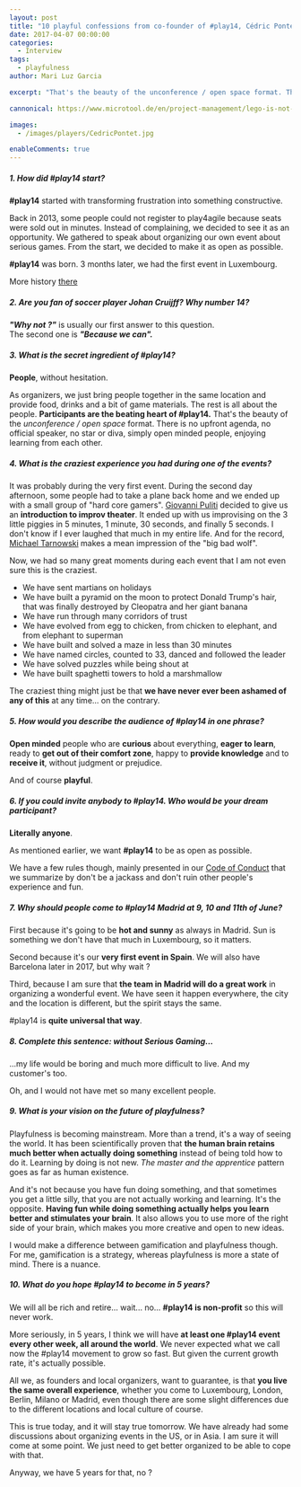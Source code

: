 ```yaml
---
layout: post
title: "10 playful confessions from co-founder of #play14, Cédric Pontet"
date: 2017-04-07 00:00:00
categories:
  - Interview
tags:
  - playfulness
author: Mari Luz Garcia

excerpt: "That's the beauty of the unconference / open space format. There is no upfront agenda, no official speaker, no star or diva, simply open minded people, enjoying learning from each other"

cannonical: https://www.microtool.de/en/project-management/lego-is-not-a-game/

images:
  - /images/players/CedricPontet.jpg

enableComments: true
---
```


##### 1. How did #play14 start?

**#play14** started with transforming frustration into something constructive.

Back in 2013, some people could not register to play4agile because seats were sold out in minutes. Instead of complaining, we decided to see it as an opportunity. We gathered to speak about organizing our own event about serious games. From the start, we decided to make it as open as possible.

**#play14** was born. 3 months later, we had the first event in Luxembourg.

More history [there](/history/)

<div class='spacing'></div>

##### 2. Are you fan of soccer player Johan Cruijff? Why number 14?

**_"Why not ?"_** is usually our first answer to this question.  
The second one is **_"Because we can"._**

<div class='spacing'></div>

##### 3. What is the secret ingredient of #play14?

**People**, without hesitation.

As organizers, we just bring people together in the same location and provide food, drinks and a bit of game materials. The rest is all about the people. **Participants are the beating heart of #play14.**
That's the beauty of the _unconference / open space_ format. There is no upfront agenda, no official speaker, no star or diva, simply open minded people, enjoying learning from each other.

<div class='spacing'></div>

##### 4. What is the craziest experience you had during one of the events?

It was probably during the very first event. During the second day afternoon, some people had to take a plane back home and we ended up with a small group of "hard core gamers". [Giovanni Puliti](/players/giovanni-puliti) decided to give us an **introduction to improv theater**. It ended up with us improvising on the 3 little piggies in 5 minutes, 1 minute, 30 seconds, and finally 5 seconds. I don't know if I ever laughed that much in my entire life. And for the record, [Michael Tarnowski](/players/michael-tarnowski) makes a mean impression of the "big bad wolf".

Now, we had so many great moments during each event that I am not even sure this is the craziest.

- We have sent martians on holidays
- We have built a pyramid on the moon to protect Donald Trump's hair, that was finally destroyed by Cleopatra and her giant banana
- We have run through many corridors of trust
- We have evolved from egg to chicken, from chicken to elephant, and from elephant to superman
- We have built and solved a maze in less than 30 minutes
- We have named circles, counted to 33, danced and followed the leader
- We have solved puzzles while being shout at
- We have built spaghetti towers to hold a marshmallow

The craziest thing might just be that **we have never ever been ashamed of any of this** at any time... on the contrary.

<div class='spacing'></div>

##### 5. How would you describe the audience of #play14 in one phrase?

**Open minded** people who are **curious** about everything, **eager to learn**, ready to **get out of their comfort zone**, happy to **provide knowledge** and to **receive it**, without judgment or prejudice.

And of course **playful**.

<div class='spacing'></div>

##### 6. If you could invite anybody to #play14. Who would be your dream participant?

**Literally anyone**.

As mentioned earlier, we want **#play14** to be as open as possible.

We have a few rules though, mainly presented in our [Code of Conduct](/learning/) that we summarize by don't be a jackass and don't ruin other people's experience and fun.

<div class='spacing'></div>

##### 7. Why should people come to #play14 Madrid at 9, 10 and 11th of June?

First because it's going to be **hot and sunny** as always in Madrid. Sun is something we don't have that much in Luxembourg, so it matters.

Second because it's our **very first event in Spain**. We will also have Barcelona later in 2017, but why wait ?

Third, because I am sure that **the team in Madrid will do a great work** in organizing a wonderful event. We have seen it happen everywhere, the city and the location is different, but the spirit stays the same.

#play14 is **quite universal that way**.

<div class='spacing'></div>

##### 8. Complete this sentence: without Serious Gaming...

...my life would be boring and much more difficult to live. And my customer's too.

Oh, and I would not have met so many excellent people.

<div class='spacing'></div>

##### 9. What is your vision on the future of playfulness?

Playfulness is becoming mainstream. More than a trend, it's a way of seeing the world.
It has been scientifically proven that **the human brain retains much better when actually doing something** instead of being told how to do it.
Learning by doing is not new. _The master and the apprentice_ pattern goes as far as human existence.

And it's not because you have fun doing something, and that sometimes you get a little silly, that you are not actually working and learning. It's the opposite.
**Having fun while doing something actually helps you learn better and stimulates your brain**. It also allows you to use more of the right side of your brain, which makes you more creative and open to new ideas.

I would make a difference between gamification and playfulness though. For me, gamification is a strategy, whereas playfulness is more a state of mind. There is a nuance.

<div class='spacing'></div>

##### 10. What do you hope #play14 to become in 5 years?

We will all be rich and retire... wait... no... **#play14 is non-profit** so this will never work.

More seriously, in 5 years, I think we will have **at least one #play14 event every other week, all around the world**.
We never expected what we call now the #play14 movement to grow so fast. But given the current growth rate, it's actually possible.

All we, as founders and local organizers, want to guarantee, is that **you live the same overall experience**, whether you come to Luxembourg, London, Berlin, Milano or Madrid, even though there are some slight differences due to the different locations and local culture of course.

This is true today, and it will stay true tomorrow. We have already had some discussions about organizing events in the US, or in Asia. I am sure it will come at some point. We just need to get better organized to be able to cope with that.

Anyway, we have 5 years for that, no ?
